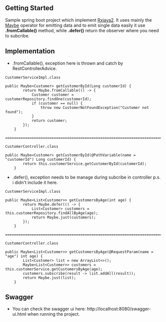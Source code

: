 ## Getting Started
Sample spring boot project which implement [Rxjava2](https://github.com/ReactiveX/RxJava). It uses mainly the [Maybe](http://reactivex.io/RxJava/2.x/javadoc/io/reactivex/Maybe.html) operator for emitting data and to emit single data easily it use **.fromCallable()** method, while **.defer()** return the observer where you need to subcribe.

## Implementation
* .fromCallable(), exception here is thrown and catch by RestControllerAdvice.
```
CustomerServiceImpl.class

public Maybe<Customer> getCustomerById(Long customerId) {
        return Maybe.fromCallable(() -> {
            Customer customer = customerRepository.findOne(customerId);
            if (customer == null) {
                throw new CustomerNotFoundException("Customer not found");
            }
            return customer;
        });
    }
    
=============================================================================================================

CustomerController.class

public Maybe<Customer> getCustomerById(@PathVariable(name = "customerId") Long customerId) {
        return this.customerService.getCustomerById(customerId);
    }

```
* .defer(), exception needs to be manage during subcribe in controller p.s. i didn't include it here.
```
CustomerServiceImpl.class

public Maybe<List<Customer>> getCustomersByAge(int age) {
        return Maybe.defer(() -> {
            List<Customer> customers = this.customerRepository.findAllByAge(age);
            return Maybe.just(customers);
        });
    }
    
=============================================================================================================

CustomerController.class

public Maybe<List<Customer>> getCustomersByAge(@RequestParam(name = "age") int age) {
        List<Customer> list = new ArrayList<>();
        Maybe<List<Customer>> customers = this.customerService.getCustomersByAge(age);
        customers.subscribe(result -> list.addAll(result));
        return Maybe.just(list);
    }
```

## Swagger
* You can check the swagger ui here: http://localhost:8080/swagger-ui.html when running the project.
